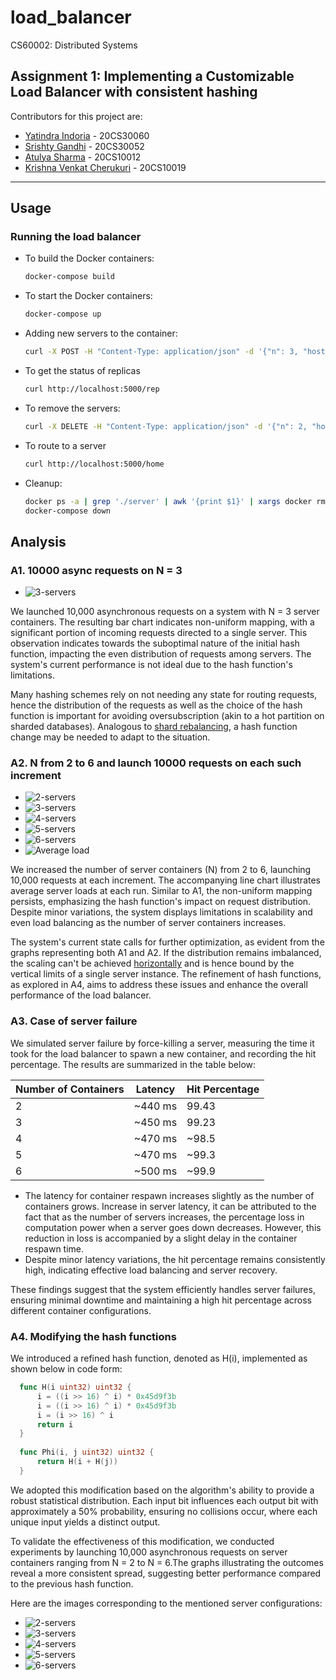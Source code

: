 # load_balancer
CS60002: Distributed Systems 

## Assignment 1: Implementing a Customizable Load Balancer with consistent hashing
Contributors for this project are:
- [Yatindra Indoria](https://github.com/yatindra7) - 20CS30060
- [Srishty Gandhi](https://github.com/srishtygandhi-kgp) - 20CS30052
- [Atulya Sharma](https://github.com/r-avenous) - 20CS10012
- [Krishna Venkat Cherukuri](https://github.com/kv2002) - 20CS10019
  
---

## Usage
### Running the load balancer

- To build the Docker containers:
  ```bash
  docker-compose build
  ```
- To start the Docker containers:
  ```bash
  docker-compose up
  ```
- Adding new servers to the container:
  ```bash
  curl -X POST -H "Content-Type: application/json" -d '{"n": 3, "hostnames": ["S1", "S2", "S3"]}' http://localhost:5000/add
  ```
- To get the status of replicas
  ```bash
  curl http://localhost:5000/rep
  ```
- To remove the servers:
  ```bash
  curl -X DELETE -H "Content-Type: application/json" -d '{"n": 2, "hostnames": ["S1", "S2"]}' http://localhost:5000/rm
  ```
- To route to a server
  ```bash
  curl http://localhost:5000/home
  ```

- Cleanup:
  ```bash
  docker ps -a | grep './server' | awk '{print $1}' | xargs docker rm --force
  docker-compose down
  ```

## Analysis
### A1. 10000 async requests on N = 3
  
  - ![3-servers](images/3.png)

We launched 10,000 asynchronous requests on a system with N = 3 server containers. The resulting bar chart indicates non-uniform mapping, with a significant portion of incoming requests directed to a single server. This observation indicates towards the suboptimal nature of the initial hash function, impacting the even distribution of requests among servers. The system's current performance is not ideal due to the hash function's limitations.

Many hashing schemes rely on not needing any state for routing requests, hence the distribution of the requests as well as the choice of the hash function is important for avoiding oversubscription (akin to a hot partition on sharded databases). Analogous to [shard rebalancing](https://shopify.engineering/mysql-database-shard-balancing-terabyte-scale), a hash function change may be needed to adapt to the situation.
  
  ### A2. N from 2 to 6 and launch 10000 requests on each such increment
  
  - ![2-servers](images/2.png )
  - ![3-servers](images/3.png )
  - ![4-servers](images/4.png )
  - ![5-servers](images/5.png )
  - ![6-servers](images/6.png )
  - ![Average load](images/avg_load.png)

We increased the number of server containers (N) from 2 to 6, launching 10,000 requests at each increment. The accompanying line chart illustrates average server loads at each run. Similar to A1, the non-uniform mapping persists, emphasizing the hash function's impact on request distribution. Despite minor variations, the system displays limitations in scalability and even load balancing as the number of server containers increases.

The system's current state calls for further optimization, as evident from the graphs representing both A1 and A2. If the distribution remains imbalanced, the scaling can't be achieved [horizontally](https://wa.aws.amazon.com/wellarchitected/2020-07-02T19-33-23/wat.concept.horizontal-scaling.en.html) and is hence bound by the vertical limits of a single server instance. The refinement of hash functions, as explored in A4, aims to address these issues and enhance the overall performance of the load balancer.
  
  ### A3. Case of server failure

We simulated server failure by force-killing a server, measuring the time it took for the load balancer to spawn a new container, and recording the hit percentage. The results are summarized in the table below:

  | Number of Containers | Latency   | Hit Percentage |
  |----------------------|-----------|----------------|
  | 2                    | ~440 ms   | 99.43          |
  | 3                    | ~450 ms   | 99.23          |
  | 4                    | ~470 ms   | ~98.5          |
  | 5                    | ~470 ms   | ~99.3          |
  | 6                    | ~500 ms   | ~99.9          |

 - The latency for container respawn increases slightly as the number of containers grows. Increase in server latency, it can be attributed to the fact that as the number of servers increases, the percentage loss in computation power when a server goes down decreases. However, this reduction in loss is accompanied by a slight delay in the container respawn time.
 - Despite minor latency variations, the hit percentage remains consistently high, indicating effective load balancing and server recovery.

These findings suggest that the system efficiently handles server failures, ensuring minimal downtime and maintaining a high hit percentage across different container configurations.


  ### A4. Modifying the hash functions
  We introduced a refined hash function, denoted as H(i), implemented as shown below in code form:
```go
  func H(i uint32) uint32 {
      i = ((i >> 16) ^ i) * 0x45d9f3b
      i = ((i >> 16) ^ i) * 0x45d9f3b
      i = (i >> 16) ^ i
      return i
  }
  
  func Phi(i, j uint32) uint32 {
      return H(i + H(j))
  }
  ```

We adopted this modification based on the algorithm's ability to provide a robust statistical distribution. Each input bit influences each output bit with approximately a 50% probability, ensuring no collisions occur, where each unique input yields a distinct output.

To validate the effectiveness of this modification, we conducted experiments by launching 10,000 asynchronous requests on server containers ranging from N = 2 to N = 6.The graphs illustrating the outcomes reveal a more consistent spread, suggesting better performance compared to the previous hash function.

Here are the images corresponding to the mentioned server configurations:

  - ![2-servers](images/A4/2.png )
  - ![3-servers](images/A4/3.png )
  - ![4-servers](images/A4/4.png )
  - ![5-servers](images/A4/5.png )
  - ![6-servers](images/A4/6.png )






